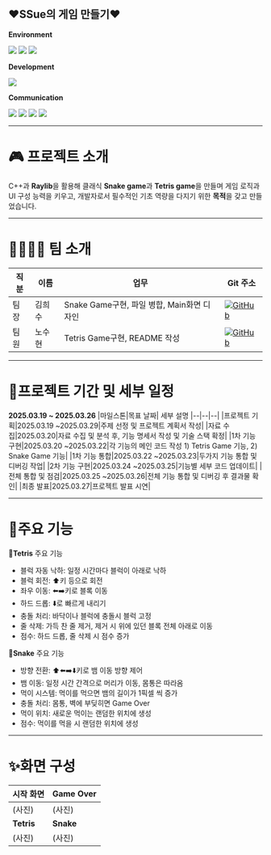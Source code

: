 ♥️SSue의 게임 만들기♥️
--------------------------------------
**Environment**

<img src="https://img.shields.io/badge/c++-00599C?style=for-the-badge&logo=c%2B%2B&logoColor=white"> <img src="https://img.shields.io/badge/github-181717?style=for-the-badge&logo=github&logoColor=white">
  <img src="https://img.shields.io/badge/git-F05032?style=for-the-badge&logo=git&logoColor=white">

**Development**

<img src="https://img.shields.io/badge/Raylib-000000?style=for-the-badge&logo=raylib&logoColor=white">

**Communication**

<img src="https://img.shields.io/badge/Notion-000000?style=for-the-badge&logo=notion&logoColor=white"> <img src="https://img.shields.io/badge/Kakaotalk-FFCD00?style=for-the-badge&logo=kakaotalk&logoColor=white"> <img src="https://img.shields.io/badge/Discord-5865F2?style=for-the-badge&logo=discord&logoColor=white"> <img src="https://img.shields.io/badge/Slack-4A154B?style=for-the-badge&logo=slack&logoColor=white">

--------------------------------------
# 🎮 프로젝트 소개
C++과 **Raylib**을 활용해 클래식 **Snake game**과 **Tetris game**을 만들며 게임 로직과 UI 구성 능력을 키우고, 
개발자로서 필수적인 기초 역량을 다지기 위한 **목적**을 갖고 만들었습니다.

--------------------------------------
# 👨‍👩‍👧‍👦 팀 소개
|직분|이름|업무|Git 주소|
|--|--|--|--|
|팀장|김희수|Snake Game구현, 파일 병합, Main화면 디자인|[![GitHub](https://img.shields.io/badge/GitHub-Profile-black?logo=github)](https://github.com/BunnyByee)|
|팀원|노수현|Tetris Game구현, README 작성|[![GitHub](https://img.shields.io/badge/GitHub-Profile-black?logo=github)](https://github.com/hhhhhhyun)|

---------------------------------------
# 📝프로젝트 기간 및 세부 일정
**2025.03.19 ~ 2025.03.26**
|마일스톤|목표 날짜| 세부 설명
|--|--|--|
|프로젝트 기획|2025.03.19 ~2025.03.29|주제 선정 및 프로젝트 계획서 작성|
|자료 수집|2025.03.20|자료 수집 및 분석 후, 기능 명세서 작성 및 기술 스택 확정|
|1차 기능 구현|2025.03.20 ~2025.03.22|각 기능의 메인 코드 작성 1) Tetris Game 기능, 2) Snake Game 기능|
|1차 기능 통합|2025.03.22 ~2025.03.23|두가지 기능 통합 및 디버깅 작업|
|2차 기능 구현|2025.03.24 ~2025.03.25|기능별 세부 코드 업데이트|
|전체 통합 및 점검|2025.03.25 ~2025.03.26|전체 기능 통합 및 디버깅 후 결과물 확인|
|최종 발표|2025.03.27|프로젝트 발표 시연|

--------
# 🔧주요 기능
**🧱Tetris** 주요 기능
- 블럭 자동 낙하: 일정 시간마다 블럭이 아래로 낙하
- 블럭 회전: ⬆️키 등으로 회전
- 좌우 이동: ⬅️➡️키로 블록 이동
- 하드 드롭: ⬇️로 빠르게 내리기
- 충돌 처리: 바닥이나 블럭에 충돌시 블럭 고정
- 줄 삭제: 가득 찬 줄 제거, 제거 시 위에 있던 블록 전체 아래로 이동
- 점수: 하드 드롭, 줄 삭제 시 점수 증가

**🐍Snake** 주요 기능
- 방향 전환: ⬆️⬅️➡️⬇️키로 뱀 이동 방향 제어
- 뱀 이동: 일정 시간 간격으로 머리가 이동, 몸통은 따라옴
- 먹이 시스템: 먹이를 먹으면 뱀의 길이가 1픽셀 씩 증가
- 충돌 처리: 몸통, 벽에 부딪히면 Game Over
- 먹이 위치: 새로운 먹이는 랜덤한 위치에 생성
- 점수: 먹이를 먹을 시 랜덤한 위치에 생성
  
-------
# ✨화면 구성
|시작 화면|Game Over|
|--|--|
|(사진)|(사진)|
|**Tetris**|**Snake**|
|(사진)|(사진)|

